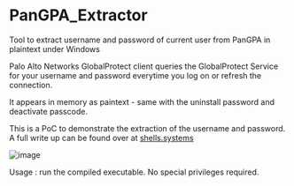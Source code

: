 # PanGPA_Extractor
Tool to extract username and password of current user from PanGPA in plaintext under Windows

Palo Alto Networks GlobalProtect client queries the GlobalProtect Service for your username and password everytime you log on or refresh the connection.

It appears in memory as paintext - same with the uninstall password and deactivate passcode.

This is a PoC to demonstrate the extraction of the username and password. A full write up can be found over at [shells.systems](https://shells.systems/extracting-plaintext-credentials-from-palo-alto-global-protect/)

![image](https://github.com/user-attachments/assets/d277446a-8678-45c0-b778-5d3364941ba0)

Usage : run the compiled executable. No special privileges required.
